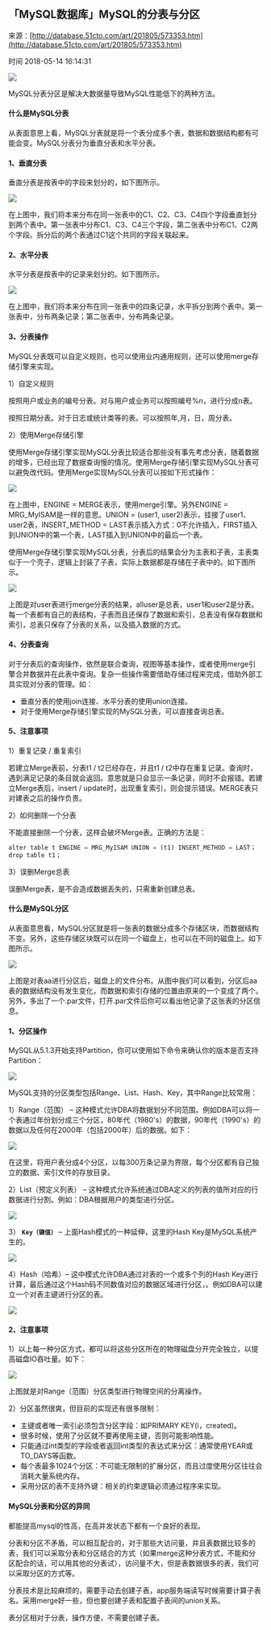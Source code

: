 ## 「MySQL数据库」MySQL的分表与分区

来源：[http://database.51cto.com/art/201805/573353.htm](http://database.51cto.com/art/201805/573353.htm)

时间 2018-05-14 16:14:31

 
![][0]
 
MySQL分表分区是解决大数据量导致MySQL性能低下的两种方法。
 
#### 什么是MySQL分表
 
从表面意思上看，MySQL分表就是将一个表分成多个表，数据和数据结构都有可能会变。MySQL分表分为垂直分表和水平分表。
 
#### 1、垂直分表
 
垂直分表是按表中的字段来划分的，如下图所示。
 
![][1]
 
在上图中，我们将本来分布在同一张表中的C1、C2、C3、C4四个字段垂直划分到两个表中。第一张表中分布C1、C3、C4三个字段，第二张表中分布C1、C2两个字段。拆分后的两个表通过C1这个共同的字段关联起来。
 
#### 2、水平分表
 
水平分表是按表中的记录来划分的。如下图所示。
 
![][2]
 
在上图中，我们将本来分布在同一张表中的四条记录，水平拆分到两个表中。第一张表中，分布两条记录；第二张表中，分布两条记录。
 
#### 3、分表操作
 
MySQL分表既可以自定义规则，也可以使用业内通用规则，还可以使用merge存储引擎来实现。
 
1）自定义规则
 
按照用户或业务的编号分表。对与用户或业务可以按照编号%n，进行分成n表。
 
按照日期分表。对于日志或统计类等的表。可以按照年,月，日，周分表。
 
2）使用Merge存储引擎
 
使用Merge存储引擎实现MySQL分表比较适合那些没有事先考虑分表，随着数据的增多，已经出现了数据查询慢的情况。使用Merge存储引擎实现MySQL分表可以避免改代码。使用Merge实现MySQL分表可以按如下形式操作：
 
![][3]
 
在上图中，ENGINE = MERGE表示，使用merge引擎。另外ENGINE = MRG_MyISAM是一样的意思。UNION = (user1, user2)表示，挂接了user1、user2表，INSERT_METHOD = LAST表示插入方式：0不允许插入，FIRST插入到UNION中的第一个表，LAST插入到UNION中的最后一个表。
 
使用Merge存储引擎实现MySQL分表，分表后的结果会分为主表和子表，主表类似于一个壳子，逻辑上封装了子表，实际上数据都是存储在子表中的。如下图所示。
 
![][4]
 
上图是对user表进行merge分表的结果，alluser是总表，user1和user2是分表。每一个表都有自己的表结构，子表而且还保存了数据和索引，总表没有保存数据和索引，总表只保存了分表的关系，以及插入数据的方式。
 
#### 4、分表查询
 
对于分表后的查询操作，依然是联合查询，视图等基本操作，或者使用merge引擎合并数据并在此表中查询。复杂一些操作需要借助存储过程来完成，借助外部工具实现对分表的管理。如：
 
 
* 垂直分表的使用join连接、水平分表的使用union连接。 
* 对于使用Merge存储引擎实现的MySQL分表，可以直接查询总表。 
 
 
#### 5、注意事项
 
1）重复记录 / 重复索引
 
若建立Merge表前，分表t1 / t2已经存在，并且t1 / t2中存在重复记录。查询时，遇到满足记录的条目就会返回。意思就是只会显示一条记录，同时不会报错。若建立Merge表后，insert / update时，出现重复索引，则会提示错误。MERGE表只对建表之后的操作负责。
 
2）如何删除一个分表
 
不能直接删除一个分表，这样会破坏Merge表。正确的方法是：
 
```sql
alter table t ENGINE = MRG_MyISAM UNION = (t1) INSERT_METHOD = LAST；  
drop table t1；  


```
 
3）误删Merge总表
 
误删Merge表，是不会造成数据丢失的，只需重新创建总表。
 
#### 什么是MySQL分区
 
从表面意思看，MySQL分区就是将一张表的数据分成多个存储区块，而数据结构不变。另外，这些存储区块既可以在同一个磁盘上，也可以在不同的磁盘上。如下图所示。
 
![][5]
 
上图是对表aa进行分区后，磁盘上的文件分布。从图中我们可以看到，分区后aa表的数据结构没有发生变化，而数据和索引存储的位置由原来的一个变成了两个。另外，多出了一个.par文件，打开.par文件后你可以看出他记录了这张表的分区信息。
 
#### 1、分区操作
 
MySQL从5.1.3开始支持Partition，你可以使用如下命令来确认你的版本是否支持Partition：
 
![][6]
 
MySQL支持的分区类型包括Range、List、Hash、Key，其中Range比较常用：
 
1）Range（范围） – 这种模式允许DBA将数据划分不同范围。例如DBA可以将一个表通过年份划分成三个分区，80年代（1980's）的数据，90年代（1990's）的数据以及任何在2000年（包括2000年）后的数据。如下：
 
![][7]
 
在这里，将用户表分成4个分区，以每300万条记录为界限，每个分区都有自己独立的数据、索引文件的存放目录。
 
2）List（预定义列表） – 这种模式允许系统通过DBA定义的列表的值所对应的行数据进行分割。例如：DBA根据用户的类型进行分区。
 
![][8]
 
3） **`Key（键值）`**  – 上面Hash模式的一种延伸，这里的Hash Key是MySQL系统产生的。
 
![][9]
 
4）Hash（哈希）– 这中模式允许DBA通过对表的一个或多个列的Hash Key进行计算，最后通过这个Hash码不同数值对应的数据区域进行分区，。例如DBA可以建立一个对表主键进行分区的表。
 
![][10]
 
#### 2、注意事项
 
1）以上每一种分区方式，都可以将这些分区所在的物理磁盘分开完全独立，以提高磁盘IO吞吐量。如下：
 
![][11]
 
上图就是对Range（范围）分区类型进行物理空间的分离操作。
 
2）分区虽然很爽，但目前的实现还有很多限制：
 
 
* 主键或者唯一索引必须包含分区字段：如PRIMARY KEY(i，created)。 
* 很多时候，使用了分区就不要再使用主键，否则可能影响性能。 
* 只能通过int类型的字段或者返回int类型的表达式来分区：通常使用YEAR或TO_DAYS等函数。 
* 每个表最多1024个分区：不可能无限制的扩展分区，而且过度使用分区往往会消耗大量系统内存。 
* 采用分区的表不支持外键：相关的约束逻辑必须通过程序来实现。 
 
 
#### MySQL分表和分区的异同
 
都能提高mysql的性高，在高并发状态下都有一个良好的表现。
 
分表和分区不矛盾，可以相互配合的，对于那些大访问量，并且表数据比较多的表，我们可以采取分表和分区结合的方式（如果merge这种分表方式，不能和分区配合的话，可以用其他的分表试），访问量不大，但是表数据很多的表，我们可以采取分区的方式等。
 
分表技术是比较麻烦的，需要手动去创建子表，app服务端读写时候需要计算子表名。采用merge好一些，但也要创建子表和配置子表间的union关系。
 
表分区相对于分表，操作方便，不需要创建子表。
 


[0]: ./img/zey6Fjq.jpg 
[1]: ./img/UJjYFnR.jpg 
[2]: ./img/EBBFRzB.jpg 
[3]: ./img/iqQvAbR.jpg 
[4]: ./img/uQ36BvM.jpg 
[5]: ./img/mAVf2e7.jpg 
[6]: ./img/IFJjIbY.jpg 
[7]: ./img/EbuI7fq.jpg 
[8]: ./img/UJZnyin.jpg 
[9]: ./img/ju6JrmM.jpg 
[10]: ./img/ABzUNbU.jpg 
[11]: ./img/aaUnyye.jpg 
